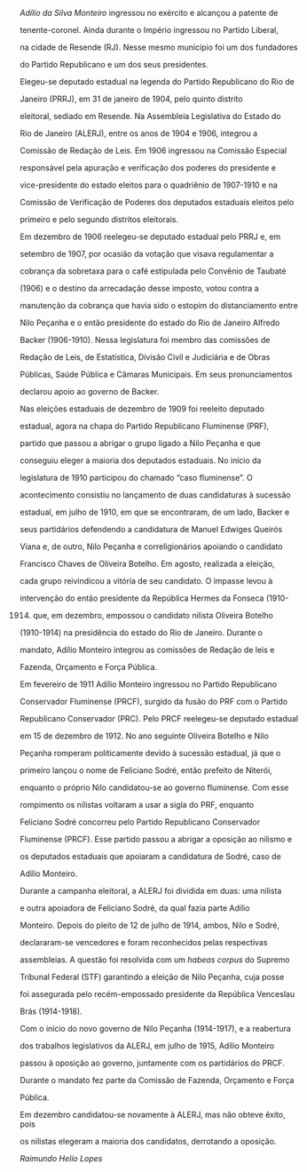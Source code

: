 

*Adílio da Silva Monteiro* ingressou no exército e alcançou a patente de

tenente-coronel. Ainda durante o Império ingressou no Partido Liberal,

na cidade de Resende (RJ). Nesse mesmo município foi um dos fundadores

do Partido Republicano e um dos seus presidentes.



Elegeu-se deputado estadual na legenda do Partido Republicano do Rio de

Janeiro (PRRJ), em 31 de janeiro de 1904, pelo quinto distrito

eleitoral, sediado em Resende. Na Assembleia Legislativa do Estado do

Rio de Janeiro (ALERJ), entre os anos de 1904 e 1906, integrou a

Comissão de Redação de Leis. Em 1906 ingressou na Comissão Especial

responsável pela apuração e verificação dos poderes do presidente e

vice-presidente do estado eleitos para o quadriênio de 1907-1910 e na

Comissão de Verificação de Poderes dos deputados estaduais eleitos pelo

primeiro e pelo segundo distritos eleitorais.



Em dezembro de 1906 reelegeu-se deputado estadual pelo PRRJ e, em

setembro de 1907, por ocasião da votação que visava regulamentar a

cobrança da sobretaxa para o café estipulada pelo Convênio de Taubaté

(1906) e o destino da arrecadação desse imposto, votou contra a

manutenção da cobrança que havia sido o estopim do distanciamento entre

Nilo Peçanha e o então presidente do estado do Rio de Janeiro Alfredo

Backer (1906-1910). Nessa legislatura foi membro das comissões de

Redação de Leis, de Estatística, Divisão Civil e Judiciária e de Obras

Públicas, Saúde Pública e Câmaras Municipais. Em seus pronunciamentos

declarou apoio ao governo de Backer.



Nas eleições estaduais de dezembro de 1909 foi reeleito deputado

estadual, agora na chapa do Partido Republicano Fluminense (PRF),

partido que passou a abrigar o grupo ligado a Nilo Peçanha e que

conseguiu eleger a maioria dos deputados estaduais. No início da

legislatura de 1910 participou do chamado “caso fluminense”. O

acontecimento consistiu no lançamento de duas candidaturas à sucessão

estadual, em julho de 1910, em que se encontraram, de um lado, Backer e

seus partidários defendendo a candidatura de Manuel Edwiges Queirós

Viana e, de outro, Nilo Peçanha e correligionários apoiando o candidato

Francisco Chaves de Oliveira Botelho. Em agosto, realizada a eleição,

cada grupo reivindicou a vitória de seu candidato. O impasse levou à

intervenção do então presidente da República Hermes da Fonseca (1910-

1914) que, em dezembro, empossou o candidato nilista Oliveira Botelho

(1910-1914) na presidência do estado do Rio de Janeiro. Durante o

mandato, Adílio Monteiro integrou as comissões de Redação de leis e

Fazenda, Orçamento e Força Pública.



Em fevereiro de 1911 Adílio Monteiro ingressou no Partido Republicano

Conservador Fluminense (PRCF), surgido da fusão do PRF com o Partido

Republicano Conservador (PRC). Pelo PRCF reelegeu-se deputado estadual

em 15 de dezembro de 1912. No ano seguinte Oliveira Botelho e Nilo

Peçanha romperam politicamente devido à sucessão estadual, já que o

primeiro lançou o nome de Feliciano Sodré, então prefeito de Niterói,

enquanto o próprio Nilo candidatou-se ao governo fluminense. Com esse

rompimento os nilistas voltaram a usar a sigla do PRF, enquanto

Feliciano Sodré concorreu pelo Partido Republicano Conservador

Fluminense (PRCF). Esse partido passou a abrigar a oposição ao nilismo e

os deputados estaduais que apoiaram a candidatura de Sodré, caso de

Adílio Monteiro.



Durante a campanha eleitoral, a ALERJ foi dividida em duas: uma nilista

e outra apoiadora de Feliciano Sodré, da qual fazia parte Adílio

Monteiro. Depois do pleito de 12 de julho de 1914, ambos, Nilo e Sodré,

declararam-se vencedores e foram reconhecidos pelas respectivas

assembleias. A questão foi resolvida com um *habeas corpus* do Supremo

Tribunal Federal (STF) garantindo a eleição de Nilo Peçanha, cuja posse

foi assegurada pelo recém-empossado presidente da República Venceslau

Brás (1914-1918).



Com o início do novo governo de Nilo Peçanha (1914-1917), e a reabertura

dos trabalhos legislativos da ALERJ, em julho de 1915, Adílio Monteiro

passou à oposição ao governo, juntamente com os partidários do PRCF.

Durante o mandato fez parte da Comissão de Fazenda, Orçamento e Força

Pública.



Em dezembro candidatou-se novamente à ALERJ, mas não obteve êxito, pois

os nilistas elegeram a maioria dos candidatos, derrotando a oposição.



*Raimundo Helio Lopes*



